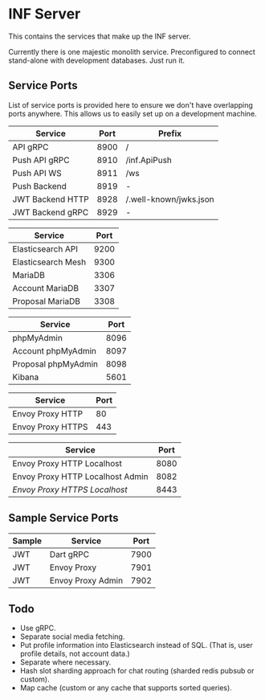 # INF Server

This contains the services that make up the INF server.

Currently there is one majestic monolith service. Preconfigured to connect stand-alone with development databases. Just run it.

## Service Ports

List of service ports is provided here to ensure we don't have overlapping ports anywhere. This allows us to easily set up on a development machine.

| Service | Port | Prefix |
| --- | --- | --- |
| API gRPC | 8900 | / |
| Push API gRPC | 8910 | /inf.ApiPush |
| Push API WS | 8911 | /ws |
| Push Backend | 8919 | - |
| JWT Backend HTTP | 8928 | /.well-known/jwks.json |
| JWT Backend gRPC | 8929 | - |

| Service | Port |
| --- | --- |
| Elasticsearch API | 9200 |
| Elasticsearch Mesh | 9300 |
| MariaDB | 3306 |
| Account MariaDB | 3307 |
| Proposal MariaDB | 3308 |

| Service | Port |
| --- | --- |
| phpMyAdmin | 8096 |
| Account phpMyAdmin | 8097 |
| Proposal phpMyAdmin | 8098 |
| Kibana | 5601 |

| Service | Port |
| --- | --- |
| Envoy Proxy HTTP | 80 |
| Envoy Proxy HTTPS | 443 |

| Service | Port |
| --- | --- |
| Envoy Proxy HTTP Localhost | 8080 |
| Envoy Proxy HTTP Localhost Admin | 8082 |
| _Envoy Proxy HTTPS Localhost_ | 8443 |

## Sample Service Ports

| Sample | Service | Port |
| --- | --- | --- |
| JWT | Dart gRPC | 7900 |
| JWT | Envoy Proxy | 7901 |
| JWT | Envoy Proxy Admin | 7902 |

## Todo

- Use gRPC.
- Separate social media fetching.
- Put profile information into Elasticsearch instead of SQL. (That is, user profile details, not account data.)
- Separate where necessary.
- Hash slot sharding approach for chat routing (sharded redis pubsub or custom).
- Map cache (custom or any cache that supports sorted queries).
